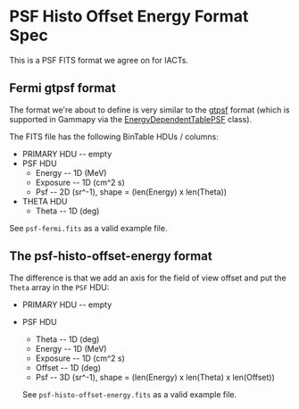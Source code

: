 # PSF Histo Offset Energy Format Spec

This is a PSF FITS format we agree on for IACTs.

## Fermi gtpsf format

The format we're about to define is very similar to the [gtpsf](http://fermi.gsfc.nasa.gov/ssc/data/analysis/scitools/help/gtpsf.txt)
format (which is supported in Gammapy via the [EnergyDependentTablePSF](https://gammapy.readthedocs.org/en/latest/api/gammapy.irf.EnergyDependentTablePSF.html) class).

The FITS file has the following BinTable HDUs / columns:

* PRIMARY HDU -- empty
* PSF HDU
  * Energy -- 1D (MeV)
  * Exposure -- 1D (cm^2 s)
  * Psf -- 2D (sr^-1), shape = (len(Energy) x len(Theta))
* THETA HDU
  * Theta -- 1D (deg)
 
 See `psf-fermi.fits` as a valid example file.
 
## The psf-histo-offset-energy format

The difference is that we add an axis for the field of view offset
and put the `Theta` array in the `PSF` HDU:

* PRIMARY HDU -- empty
* PSF HDU
  * Theta -- 1D (deg)
  * Energy -- 1D (MeV)
  * Exposure -- 1D (cm^2 s)
  * Offset -- 1D (deg)
  * Psf -- 3D (sr^-1), shape = (len(Energy) x len(Theta) x len(Offset))

  See `psf-histo-offset-energy.fits` as a valid example file.
